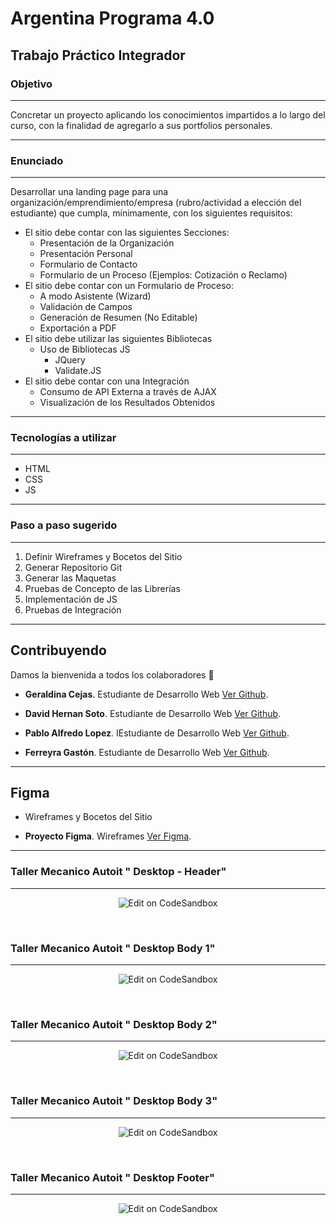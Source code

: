 # Argentina Programa 4.0

## Trabajo Práctico Integrador


### Objetivo

--- 

Concretar un proyecto aplicando los conocimientos impartidos a lo largo del curso, con la
finalidad de agregarlo a sus portfolios personales.

--- 

### Enunciado

--- 

Desarrollar una landing page para una organización/emprendimiento/empresa
(rubro/actividad a elección del estudiante) que cumpla, mínimamente, con los siguientes
requisitos:

* El sitio debe contar con las siguientes Secciones:
    * Presentación de la Organización
    * Presentación Personal
    * Formulario de Contacto
    * Formulario de un Proceso (Ejemplos: Cotización o Reclamo)
* El sitio debe contar con un Formulario de Proceso:
    * A modo Asistente (Wizard)
    * Validación de Campos
    * Generación de Resumen (No Editable)
    * Exportación a PDF
* El sitio debe utilizar las siguientes Bibliotecas
    * Uso de Bibliotecas JS
        * JQuery
        * Validate.JS
* El sitio debe contar con una Integración
    * Consumo de API Externa a través de AJAX
    * Visualización de los Resultados Obtenidos

--- 

### Tecnologías a utilizar

--- 

- HTML
- CSS
- JS

--- 

### Paso a paso sugerido

--- 

1) Definir Wireframes y Bocetos del Sitio
2) Generar Repositorio Git
3) Generar las Maquetas
4) Pruebas de Concepto de las Librerías
5) Implementación de JS
6) Pruebas de Integración

--- 
## Contribuyendo

Damos la bienvenida a todos los colaboradores 💙

- **Geraldina Cejas**. Estudiante de Desarrollo Web [Ver Github](https://github.com/Abrilc90).

- **David Hernan Soto**. Estudiante de Desarrollo Web [Ver Github](https://github.com/davhersot).

- **Pablo Alfredo Lopez**. IEstudiante de Desarrollo Web [Ver Github](https://github.com/mariogonzalezispc).

- **Ferreyra Gastón**. Estudiante de Desarrollo Web [Ver Github](https://github.com/gastonloco).

--- 

## Figma

* Wireframes y Bocetos del Sitio

- **Proyecto Figma**. Wireframes [Ver Figma](https://www.figma.com/file/Fe7Y2gWWl2xhvUEOu54h5c/Grupo2-FRBA_192-Trabajo-Integrador?node-id=1%3A3&t=b2P2ejuxHRpMVksf-1).

--- 

### Taller Mecanico Autoit " Desktop - Header"

--- 

<p align="center">
  <a>
    <img alt="Edit on CodeSandbox" src="https://github.com/gastonloco/Grupo2-FRBA_192-Trabajo-Integrador/blob/main/img/img-header.png">
  </a>
</p>

<br> 

### Taller Mecanico Autoit " Desktop Body 1"

--- 

<p align="center">
  <a>
    <img alt="Edit on CodeSandbox" src="https://github.com/gastonloco/Grupo2-FRBA_192-Trabajo-Integrador/blob/main/img/img-body-1.png">
  </a>
</p>

<br>

 ### Taller Mecanico Autoit " Desktop Body 2"

--- 

<p align="center">
  <a>
    <img alt="Edit on CodeSandbox" src="https://github.com/gastonloco/Grupo2-FRBA_192-Trabajo-Integrador/blob/main/img/img-body-2.png">
  </a>
</p>

<br>

 ### Taller Mecanico Autoit " Desktop Body 3"

--- 

<p align="center">
  <a>
    <img alt="Edit on CodeSandbox" src="https://github.com/gastonloco/Grupo2-FRBA_192-Trabajo-Integrador/blob/main/img/img-body-3.png">
  </a>
</p>

<br> 


 ### Taller Mecanico Autoit " Desktop Footer"

--- 

<p align="center">
  <a>
    <img alt="Edit on CodeSandbox" src="https://github.com/gastonloco/Grupo2-FRBA_192-Trabajo-Integrador/blob/main/img/img-footer.png">
  </a>
</p>

<br> 

